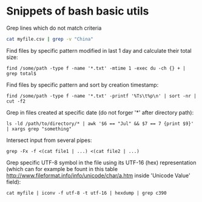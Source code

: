 # Snippets of bash basic utils
Grep lines which do not match criteria
```bash
cat myfile.csv | grep -v "China"
```
Find files by specific pattern modified in last 1 day and calculate their total size: 
```
find /some/path -type f -name '*.txt' -mtime 1 -exec du -ch {} + | grep total$
```
Find files by specific pattern and sort by creation timestamp:
```
find /some/path -type f -name '*.txt' -printf '%Ts\t%p\n' | sort -nr | cut -f2
```
Grep in files created at specific date (do not forger '*' after directory path):
```
ls -ld /path/to/directory/* | awk '$6 == "Jul" && $7 == 7 {print $9}' | xargs grep "something"
```
Intersect input from several pipes:
```
grep -Fx -f <(cat file1 | ...) <(cat file2 | ...)
```
Grep specific UTF-8 symbol in the file using its UTF-16 (hex) representation (which can for example be fount in this table http://www.fileformat.info/info/unicode/char/a.htm inside 'Unicode Value' field):
```
cat myfile | iconv -f utf-8 -t utf-16 | hexdump | grep c390
```
